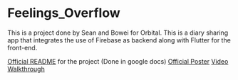 # Feelings_Overflow

This is a project done by Sean and Bowei for Orbital. 
This is a diary sharing app that integrates the use of Firebase as backend along with Flutter for the front-end.

[Official README](https://docs.google.com/document/d/1n5fkCjltYOEzzs8WqSeeqaKFsmegyzADYjs7vbSIy_U/edit?usp=sharing)  for the project (Done in google docs)
[Official Poster](https://drive.google.com/file/d/11UYOqN1wbOjO-EbyU94ttq5RD8cNkFBa/view)
[Video Walkthrough](https://drive.google.com/file/d/1zcV2AAnNtExx1zgQKjiLbqKfTAH2kE2K/view)

